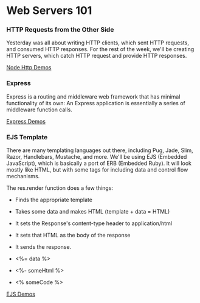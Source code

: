 # Web Servers 101

### HTTP Requests from the Other Side

Yesterday was all about writing HTTP clients, which sent HTTP requests, and consumed HTTP responses. For the rest of the week, we'll be creating HTTP servers, which catch HTTP request and provide HTTP responses.

[Node Http Demos](https://gist.github.com/JoelCodes/1ad85c51f63c81ebbd485aaa0692fda2)

### Express

Express is a routing and middleware web framework that has minimal functionality of its own: An Express application is essentially a series of middleware function calls.

[Express Demos](https://gist.github.com/JoelCodes/2788c4ac701f8d101e2c768c5a89c4e4)

### EJS Template

There are many templating languages out there, including Pug, Jade, Slim, Razor, Handlebars, Mustache, and more. We'll be using EJS (Embedded JavaScript), which is basically a port of ERB (Embedded Ruby). It will look mostly like HTML, but with some tags for including data and control flow mechanisms.

The res.render function does a few things:

- Finds the appropriate template
- Takes some data and makes HTML (template + data = HTML)
- It sets the Response's content-type header to application/html
- It sets that HTML as the body of the response
- It sends the response.

- <%= data %>

- <%- someHtml %>

- <% someCode %>

[EJS Demos](https://gist.github.com/JoelCodes/edcc4b262662f47c7d9c09bef0e5a1c7)